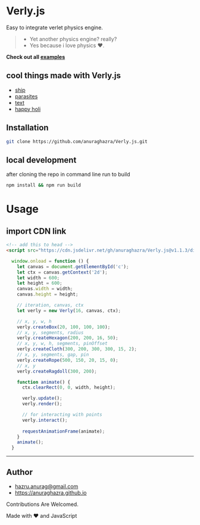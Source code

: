 # Verly.js

Easy to integrate verlet physics engine.

> - Yet another physics engine? really?
> - Yes because i love physics :heart:.

**Check out all [examples](https://anuraghazra.github.io/Verly.js/examples/)**

## cool things made with Verly.js
- [ship](https://anuraghazra.github.io/Verly.js/examples/ship/)
- [parasites](https://anuraghazra.github.io/Verly.js/parasites/)
- [text](https://anuraghazra.github.io/Verly.js/examples/text/)
- [happy holi](https://anuraghazra.github.io/Verly.js/examples/typography/)


## Installation

```bash
git clone https://github.com/anuraghazra/Verly.js.git
```

## local development

after cloning the repo in command line run to build
```bash
npm install && npm run build
```




# Usage

## import CDN link
```html
<!-- add this to head -->
<script src="https://cdn.jsdelivr.net/gh/anuraghazra/Verly.js@v1.1.3/dist/verly.bundle.js"></script>
```

```js
  window.onload = function () {
    let canvas = document.getElementById('c');
    let ctx = canvas.getContext('2d');
    let width = 600;
    let height = 600;
    canvas.width = width;
    canvas.height = height;

    // iteration, canvas, ctx
    let verly = new Verly(16, canvas, ctx);

    // x, y, w, h
    verly.createBox(20, 100, 100, 100);
    // x, y, segments, radius
    verly.createHexagon(200, 200, 16, 50);
    // x, y, w, h, segments, pinOffset
    verly.createCloth(300, 200, 300, 300, 15, 2);
    // x, y, segments, gap, pin
    verly.createRope(500, 150, 20, 15, 0);
    // x, y
    verly.createRagdoll(300, 200);

    function animate() {
      ctx.clearRect(0, 0, width, height);

      verly.update();
      verly.render();

      // for interacting with points
      verly.interact();
      
      requestAnimationFrame(animate);
    }
    animate();
  }

```

----------

## Author
- hazru.anurag@gmail.com
- https://anuraghazra.github.io



Contributions Are Welcomed.

Made with :heart: and JavaScript